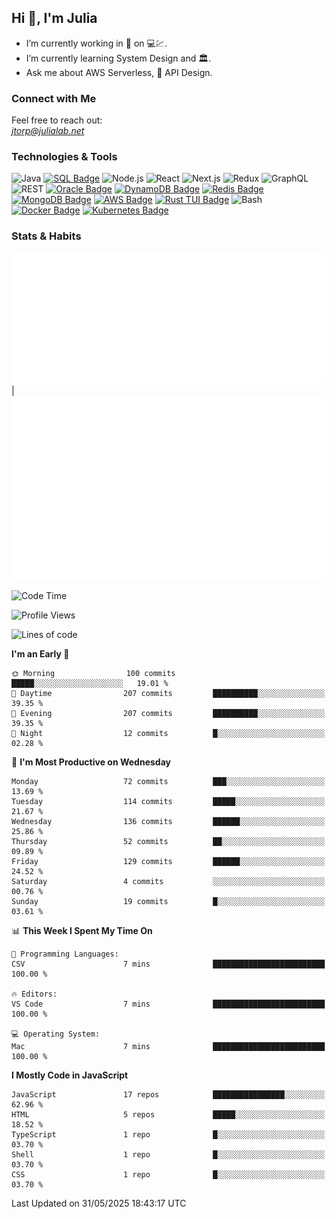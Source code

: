 ## Hi 👋, I'm Julia
- I’m currently working in 🏦 on 💻💹.
- I’m currently learning System Design and 🏛️.
- Ask me about AWS Serverless, 🔌 API Design.
  

### Connect with Me
Feel free to reach out:  
*[jtorp@julialab.net](mailto:jtorp@julialab.net)*


### Technologies & Tools
![Java](https://img.shields.io/badge/-Java-D50032?style=for-the-badge&logo=java&logoColor=white)
[![SQL Badge](https://img.shields.io/badge/-SQL-4479A1?style=for-the-badge&logo=sql&logoColor=white)](https://en.wikipedia.org/wiki/SQL)
![Node.js](https://img.shields.io/badge/-Node.js-339933?style=for-the-badge&logo=node.js&logoColor=white)
![React](https://img.shields.io/badge/-React-61DAFB?style=for-the-badge&logo=react&logoColor=white)
![Next.js](https://img.shields.io/badge/-Next.js-000000?style=for-the-badge&logo=next.js&logoColor=white)
![Redux](https://img.shields.io/badge/-Redux-764ABC?style=for-the-badge&logo=redux&logoColor=white)
![GraphQL](https://img.shields.io/badge/-GraphQL-E10098?style=for-the-badge&logo=graphql&logoColor=white)
![REST](https://img.shields.io/badge/-REST-FF5733?style=for-the-badge&logo=rest&logoColor=white)
[![Oracle Badge](https://img.shields.io/badge/-Oracle-F80000?style=for-the-badge&logo=oracle&logoColor=white)](https://www.oracle.com/)
[![DynamoDB Badge](https://img.shields.io/badge/-DynamoDB-4053D6?style=for-the-badge&logo=amazon-dynamodb&logoColor=white)](https://aws.amazon.com/dynamodb/)
[![Redis Badge](https://img.shields.io/badge/-Redis-D52B1E?style=for-the-badge&logo=redis&logoColor=white)](https://redis.io/) 
[![MongoDB Badge](https://img.shields.io/badge/-MongoDB-47A248?style=for-the-badge&logo=mongodb&logoColor=white)](https://www.mongodb.com/)
[![AWS Badge](https://img.shields.io/badge/-AWS-FF9900?style=for-the-badge&logo=amazon-aws&logoColor=white)](https://aws.amazon.com/)
[![Rust TUI Badge](https://img.shields.io/badge/-Rust_TUI-000000?style=for-the-badge&logo=rust&logoColor=white)](https://crates.io/crates/tui)
![Bash](https://img.shields.io/badge/-Bash-4EAA25?style=for-the-badge&logo=gnu-bash&logoColor=white)
[![Docker Badge](https://img.shields.io/badge/-Docker-2496ED?style=for-the-badge&logo=docker&logoColor=white)](https://www.docker.com/) 
[![Kubernetes Badge](https://img.shields.io/badge/Kubernetes-3069DE?style=for-the-badge&logo=kubernetes&logoColor=white)](https://kubernetes.io/)

### Stats & Habits

![Metrics Calendar](/metrics.plugin.isocalendar.svg "Metrics Calendar") | ![Metrics Habits](/metrics.plugin.habits.charts.svg "Metrics Habits") 


<!--START_SECTION:waka-->
![Code Time](http://img.shields.io/badge/Code%20Time-804%20hrs%2056%20mins-blue)

![Profile Views](http://img.shields.io/badge/Profile%20Views-0-blue)

![Lines of code](https://img.shields.io/badge/From%20Hello%20World%20I%27ve%20Written-1.0%20million%20lines%20of%20code-blue)

**I'm an Early 🐤** 

```text
🌞 Morning                100 commits         █████░░░░░░░░░░░░░░░░░░░░   19.01 % 
🌆 Daytime                207 commits         ██████████░░░░░░░░░░░░░░░   39.35 % 
🌃 Evening                207 commits         ██████████░░░░░░░░░░░░░░░   39.35 % 
🌙 Night                  12 commits          █░░░░░░░░░░░░░░░░░░░░░░░░   02.28 % 
```
📅 **I'm Most Productive on Wednesday** 

```text
Monday                   72 commits          ███░░░░░░░░░░░░░░░░░░░░░░   13.69 % 
Tuesday                  114 commits         █████░░░░░░░░░░░░░░░░░░░░   21.67 % 
Wednesday                136 commits         ██████░░░░░░░░░░░░░░░░░░░   25.86 % 
Thursday                 52 commits          ██░░░░░░░░░░░░░░░░░░░░░░░   09.89 % 
Friday                   129 commits         ██████░░░░░░░░░░░░░░░░░░░   24.52 % 
Saturday                 4 commits           ░░░░░░░░░░░░░░░░░░░░░░░░░   00.76 % 
Sunday                   19 commits          █░░░░░░░░░░░░░░░░░░░░░░░░   03.61 % 
```


📊 **This Week I Spent My Time On** 

```text
💬 Programming Languages: 
CSV                      7 mins              █████████████████████████   100.00 % 

🔥 Editors: 
VS Code                  7 mins              █████████████████████████   100.00 % 

💻 Operating System: 
Mac                      7 mins              █████████████████████████   100.00 % 
```

**I Mostly Code in JavaScript** 

```text
JavaScript               17 repos            ████████████████░░░░░░░░░   62.96 % 
HTML                     5 repos             █████░░░░░░░░░░░░░░░░░░░░   18.52 % 
TypeScript               1 repo              █░░░░░░░░░░░░░░░░░░░░░░░░   03.70 % 
Shell                    1 repo              █░░░░░░░░░░░░░░░░░░░░░░░░   03.70 % 
CSS                      1 repo              █░░░░░░░░░░░░░░░░░░░░░░░░   03.70 % 
```




 Last Updated on 31/05/2025 18:43:17 UTC
<!--END_SECTION:waka-->



